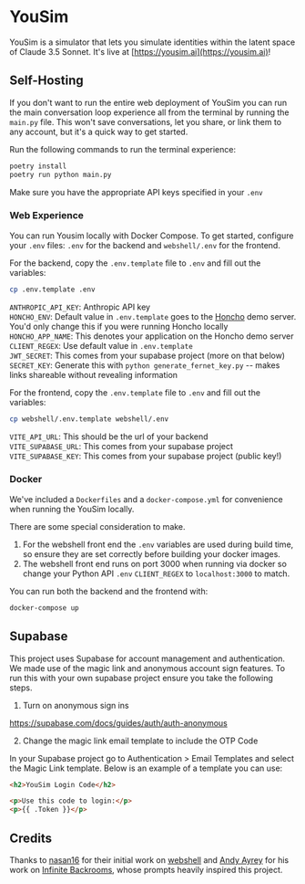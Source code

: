 # YouSim

YouSim is a simulator that lets you simulate identities within the latent space
of Claude 3.5 Sonnet. It's live at [https://yousim.ai](https://yousim.ai)!

## Self-Hosting

If you don't want to run the entire web deployment of YouSim you can run the
main conversation loop experience all from the terminal by running the `main.py`
file. This won't save conversations, let you share, or link them to any account,
but it's a quick way to get started.

Run the following commands to run the terminal experience:

```bash
poetry install
poetry run python main.py
```

Make sure you have the appropriate API keys specified in your `.env`

### Web Experience

You can run Yousim locally with Docker Compose. To get started, configure your `.env` files: `.env` for the backend and `webshell/.env` for the frontend.

For the backend, copy the `.env.template` file to `.env` and fill out the variables:

```bash
cp .env.template .env
```

`ANTHROPIC_API_KEY`: Anthropic API key  
`HONCHO_ENV`: Default value in `.env.template` goes to the [Honcho](https://github.com/plastic-labs/honcho) demo server. You'd only change this if you were running Honcho locally  
`HONCHO_APP_NAME`: This denotes your application on the Honcho demo server  
`CLIENT_REGEX`: Use default value in `.env.template`  
`JWT_SECRET`: This comes from your supabase project (more on that below)  
`SECRET_KEY`: Generate this with `python generate_fernet_key.py` -- makes links shareable without revealing information

For the frontend, copy the `.env.template` file to `.env` and fill out the variables:

```bash
cp webshell/.env.template webshell/.env
```

`VITE_API_URL`: This should be the url of your backend  
`VITE_SUPABASE_URL`: This comes from your supabase project  
`VITE_SUPABASE_KEY`: This comes from your supabase project (public key!)

### Docker

We've included a `Dockerfiles` and a `docker-compose.yml` for convenience when
running the YouSim locally.

There are some special consideration to make.

1. For the webshell front end the `.env` variables are used during build time,
   so ensure they are set correctly before building your docker images.
2. The webshell front end runs on port 3000 when running via docker so change
   your Python API `.env` `CLIENT_REGEX` to `localhost:3000` to match.

You can run both the backend and the frontend with:

```bash
docker-compose up
```

## Supabase

This project uses Supabase for account management and authentication. We made
use of the magic link and anonymous account sign features. To run this with your
own supabase project ensure you take the following steps.

1. Turn on anonymous sign ins

https://supabase.com/docs/guides/auth/auth-anonymous

2. Change the magic link email template to include the OTP Code

In your Supabase project go to Authentication > Email Templates and select the
Magic Link template. Below is an example of a template you can use:

```html
<h2>YouSim Login Code</h2>

<p>Use this code to login:</p>
<p>{{ .Token }}</p>
```

## Credits

Thanks to [nasan16](https://github.com/nasan016) for their initial work on
[webshell](https://github.com/nasan016/webshell) and [Andy
Ayrey](https://x.com/AndyAyrey) for his work on [Infinite
Backrooms](https://dreams-of-an-electric-mind.webflow.io/), whose prompts
heavily inspired this project.
